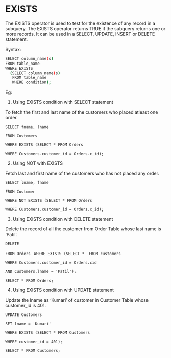 # EXISTS
The EXISTS operator is used to test for the existence of any record in a subquery. 
The EXISTS operator returns TRUE if the subquery returns one or more records. It can be used in a SELECT, UPDATE, INSERT or DELETE statement.

Syntax:
``` sh
SELECT column_name(s) 
FROM table_name
WHERE EXISTS 
  (SELECT column_name(s) 
   FROM table_name
   WHERE condition);
   ``` 
   
Eg:
 1)	Using EXISTS condition with SELECT statement
 
To fetch the first and last name of the customers who placed atleast one order.

 ` SELECT fname, lname  `
 
 ` FROM Customers  `
 
 ` WHERE EXISTS (SELECT * FROM Orders  `
 
 ` WHERE Customers.customer_id = Orders.c_id);  `
              

 2)	Using NOT with EXISTS

 Fetch last and first name of the customers who has not placed any order.
 
 `SELECT lname, fname `
 
 `FROM Customer `
 
 `WHERE NOT EXISTS (SELECT * FROM Orders  `
 
 `WHERE Customers.customer_id = Orders.c_id);  `
                  

3)	Using EXISTS condition with DELETE statement

 Delete the record of all the customer from Order Table whose last name is ‘Patil’.
 
 ` DELETE  `
 
 `FROM Orders `
 ` WHERE EXISTS (SELECT *  FROM customers `
 
 ` WHERE Customers.customer_id = Orders.cid `
 
 ` AND Customers.lname = 'Patil');  `
 
 ` SELECT * FROM Orders;  `



4) Using EXISTS condition with UPDATE statement
 
Update the lname as ‘Kumari’ of customer in Customer Table whose customer_id is 401.

 ` UPDATE Customers `
 
 ` SET lname = 'Kumari'  `
 
 ` WHERE EXISTS (SELECT * FROM Customers  `
 
 ` WHERE customer_id = 401);  `
 
 ` SELECT * FROM Customers; `

